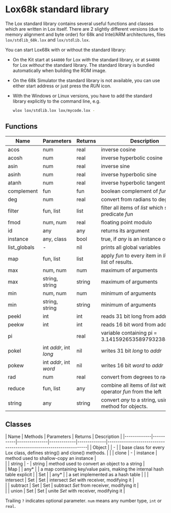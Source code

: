 # Lox68k standard library

The Lox standard library contains several useful functions and classes which are written
in Lox itself. There are 2 slightly different versions (due to memory alignment and byte order)
for 68k and Intel/ARM architectures, files `lox/stdlib_68k.lox` and `lox/stdlib.lox`.

You can start Lox68k with or without the standard library:

* On the Kit start at `$44000` for Lox *with* the standard library, or at `$44008` for Lox
  *without* the standard library. The standard library is bundled automatically when
  building the ROM image.

* On the 68k Simulator the standard library is not available, you can use either start address
  or just press the *RUN* icon.

* With the Windows or Linux versions, you have to add the standard library explicitly to the
  command line, e.g.
  ```sh
  wlox lox/stdlib.lox lox/mycode.lox -
  ```

## Functions

| Name         | Parameters            | Returns     | Description                                                                       |
|--------------|-----------------------|-------------|-----------------------------------------------------------------------------------|
| acos         | num                   | real        | inverse cosine                                                                    |  
| acosh        | num                   | real        | inverse hyperbolic cosine                                                         |  
| asin         | num                   | real        | inverse sine                                                                      |  
| asinh        | num                   | real        | inverse hyperbolic sine                                                           |  
| atanh        | num                   | real        | inverse hyperbolic tangent                                                        |  
| complement   | fun                   | fun         | boolean complement of *fun*                                                       |  
| deg          | num                   | real        | convert from radians to degrees                                                   |  
| filter       | fun, list             | list        | filter all items of *list* which satisfy predicate *fun*                          |  
| fmod         | num, num              | real        | floating point modulo                                                             |  
| id           | any                   | any         | returns its argument                                                              |  
| instance     | any, class            | bool        | true, if *any* is an instance of *class*                                          |  
| list_globals | -                     | nil         | prints all global variables                                                       |  
| map          | fun, list             | list        | apply *fun* to every item in *list*, return list of results.                      |  
| max          | num, num              | num         | maximum of arguments                                                              |  
| max          | string, string        | string      | maximum of arguments                                                              |  
| min          | num, num              | num         | minimum of arguments                                                              |  
| min          | string, string        | string      | minimum of arguments                                                              |  
| peekl        | int                   | int         | reads 31 bit long from address *int*                                              |  
| peekw        | int                   | int         | reads 16 bit word from address *int*                                              |  
| pi           |                       | real        | variable containing pi = 3.1415926535897932384626433                              |  
| pokel        | int *addr*, int *long*| nil         | writes 31 bit *long* to *addr*                                                    |  
| pokew        | int *addr*, int *word*| nil         | writes 16 bit *word* to *addr*                                                    |  
| rad          | num                   | real        | convert from degrees to radians                                                   |  
| reduce       | fun, list             | any         | combine all items of *list* with operator *fun* from the left                     |  
| string       | any                   | string      | convert *any* to a string, using *string* method for objects.                     |  


## Classes

| Name        | Methods   | Parameters    | Returns     | Description                                                                       |
|-------------|-----------|---------------|-------------|--------------|--------------------------------------------------------------------|
| Object      |           | -             |             | base class for every Lox class, defines string() and clone() methods.             |
|             | clone     | -             | instance    | method used to shallow-copy an instance                                           |  
|             | string    | -             | string      | method used to convert an object to a string                                      |  
| Map         |           | any*          |             | a map containing key/value pairs, making the internal hash table explicit         |
| Set         |           | any*          |             | a set implemented as a hash table                                                 |
|             | intersect | Set           | Set         | intersect *Set* with receiver, modifying it                                       |  
|             | subtract  | Set           | Set         | subtract *Set* from receiver, modifying it                                        |  
|             | union     | Set           | Set         | unite *Set* with receiver, modifying it                                           |  


Trailing `?` indicates optional parameter. `num` means any number type, `int` or `real`.

